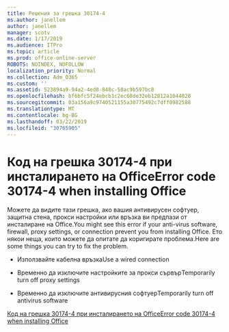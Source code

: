 ```yaml
---
title: Решения за грешка 30174-4
ms.author: janellem
author: janellem
manager: scotv
ms.date: 1/17/2019
ms.audience: ITPro
ms.topic: article
ms.prod: office-online-server
ROBOTS: NOINDEX, NOFOLLOW
localization_priority: Normal
ms.collection: Adm_O365
ms.custom: ''
ms.assetid: 523894a9-94a2-4ed8-848c-58ac9b597bc8
ms.openlocfilehash: bf6bfc5f24ebcb1c2ec60de32eb12812a1044020
ms.sourcegitcommit: 03a156a9c9740521155a30775492c7dff0982588
ms.translationtype: MT
ms.contentlocale: bg-BG
ms.lasthandoff: 03/22/2019
ms.locfileid: "30765905"
---
```

# <a name="error-code-30174-4-when-installing-office"></a><span data-ttu-id="c0faf-102">Код на грешка 30174-4 при инсталирането на Office</span><span class="sxs-lookup"><span data-stu-id="c0faf-102">Error code 30174-4 when installing Office</span></span>

<span data-ttu-id="c0faf-103">Можете да видите тази грешка, ако вашия антивирусен софтуер, защитна стена, прокси настройки или връзка ви предпази от инсталиране на Office.</span><span class="sxs-lookup"><span data-stu-id="c0faf-103">You might see this error if your anti-virus software, firewall, proxy settings, or connection prevent you from installing Office.</span></span> <span data-ttu-id="c0faf-104">Ето някои неща, които можете да опитате да коригирате проблема.</span><span class="sxs-lookup"><span data-stu-id="c0faf-104">Here are some things you can try to fix the problem.</span></span>
  
- <span data-ttu-id="c0faf-105">Използвайте кабелна връзка</span><span class="sxs-lookup"><span data-stu-id="c0faf-105">Use a wired connection</span></span>
    
- <span data-ttu-id="c0faf-106">Временно да изключите настройките за прокси сървър</span><span class="sxs-lookup"><span data-stu-id="c0faf-106">Temporarily turn off proxy settings</span></span>
    
- <span data-ttu-id="c0faf-107">Временно да изключите антивирусния софтуер</span><span class="sxs-lookup"><span data-stu-id="c0faf-107">Temporarily turn off antivirus software</span></span>
    
[<span data-ttu-id="c0faf-108">Код на грешка 30174-4 при инсталирането на Office</span><span class="sxs-lookup"><span data-stu-id="c0faf-108">Error code 30174-4 when installing Office</span></span>](https://support.office.com/article/5d5551db-266f-47b3-93fc-d51c2e8f4c0b?wt.mc_id=Alchemy_ClientDIA)
  

